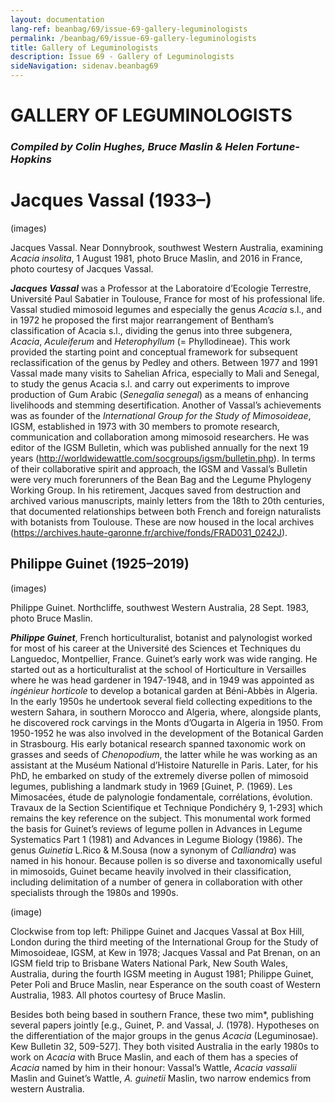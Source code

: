 ```yaml
---
layout: documentation
lang-ref: beanbag/69/issue-69-gallery-leguminologists
permalink: /beanbag/69/issue-69-gallery-leguminologists
title: Gallery of Leguminologists
description: Issue 69 - Gallery of Leguminologists
sideNavigation: sidenav.beanbag69
---
```


# GALLERY OF LEGUMINOLOGISTS

### *Compiled by Colin Hughes, Bruce Maslin & Helen Fortune-Hopkins*

# Jacques Vassal (1933–)

(images)

Jacques Vassal. Near Donnybrook, southwest Western Australia, examining *Acacia insolita*, 1 August 1981, photo Bruce Maslin, and 2016 in France, photo courtesy of Jacques Vassal.

***Jacques Vassal*** was a Professor at the Laboratoire d’Ecologie Terrestre, Université Paul Sabatier in Toulouse, France for most of his professional life. Vassal studied mimosoid legumes and especially the genus *Acacia* s.l., and in 1972 he proposed the first major rearrangement of Bentham’s classification of Acacia s.l., dividing the genus into three subgenera, *Acacia*, *Aculeiferum* and *Heterophyllum* (= Phyllodineae). This work provided the starting point and conceptual framework for subsequent reclassification of the genus by Pedley and others. Between 1977 and 1991 Vassal made many visits to Sahelian Africa, especially to Mali and Senegal, to study the genus Acacia s.l. and carry out experiments to improve production of Gum Arabic (*Senegalia senegal*) as a means of enhancing livelihoods and stemming desertification. Another of Vassal’s achievements was as founder of the *International Group for the Study of Mimosoideae*, IGSM, established in 1973 with 30 members to promote research, communication and collaboration among mimosoid researchers. He was editor of the IGSM Bulletin, which was published annually for the next 19 years (http://worldwidewattle.com/socgroups/igsm/bulletin.php). In terms of their collaborative spirit and approach, the IGSM and Vassal’s Bulletin were very much forerunners of the Bean Bag and the Legume Phylogeny Working Group. In his retirement, Jacques saved from destruction and archived various manuscripts, mainly letters from the 18th to 20th centuries, that documented relationships between both French and foreign naturalists with botanists from Toulouse. These are now housed in the local archives (https://archives.haute-garonne.fr/archive/fonds/FRAD031_0242J).

## Philippe Guinet (1925–2019)

(images)

Philippe Guinet. Northcliffe, southwest Western Australia, 28 Sept. 1983, photo Bruce Maslin.

***Philippe Guinet***, French horticulturalist, botanist and palynologist worked for most of his career at the Université des Sciences et Techniques du Languedoc, Montpellier, France. Guinet’s early work was wide ranging. He started out as a horticulturalist at the school of Horticulture in Versailles where he was head gardener in 1947-1948, and in 1949 was appointed as *ingénieur horticole* to develop a botanical garden at Béni-Abbès in Algeria. In the early 1950s he undertook several field collecting expeditions to the western Sahara, in southern Morocco and Algeria, where, alongside plants, he discovered rock carvings in the Monts d’Ougarta in Algeria in 1950. From 1950-1952 he was also involved in the development of the Botanical Garden in Strasbourg. His early botanical research spanned taxonomic work on grasses and seeds of *Chenopodium*, the latter while he was working as an assistant at the Muséum National d’Histoire Naturelle in Paris. Later, for his PhD, he embarked on study of the extremely diverse pollen of mimosoid legumes, publishing a landmark study in 1969 [Guinet, P. (1969). Les Mimosacées, étude de palynologie fondamentale, corrélations, évolution. Travaux de la Section Scientifique et Technique Pondichéry 9, 1-293] which remains the key reference on the subject. This monumental work formed the basis for Guinet’s reviews of legume pollen in Advances in Legume Systematics Part 1 (1981) and Advances in Legume Biology (1986). The genus *Guinetia* L.Rico & M.Sousa (now a synonym of *Calliandra*) was named in his honour. Because pollen is so diverse and taxonomically useful in mimosoids, Guinet became heavily involved in their classification, including delimitation of a number of genera in collaboration with other specialists through the 1980s and 1990s.

(image)

Clockwise from top left: Philippe Guinet and Jacques Vassal at Box Hill, London during the third meeting of the International Group for the Study of Mimosoideae, IGSM, at Kew in 1978; Jacques Vassal and Pat Brenan, on an IGSM field trip to Brisbane Waters National Park, New South Wales, Australia, during the fourth IGSM meeting in August 1981; Philippe Guinet, Peter Poli and Bruce Maslin, near Esperance on the south coast of Western Australia, 1983. All photos courtesy of Bruce Maslin.

Besides both being based in southern France, these two mim*, publishing several papers jointly [e.g., Guinet, P. and Vassal, J. (1978). Hypotheses on the differentiation of the major groups in the genus *Acacia* (Leguminosae). Kew Bulletin 32, 509-527]. They both visited Australia in the early 1980s to work on *Acacia* with Bruce Maslin, and each of them has a species of *Acacia* named by him in their honour: Vassal’s Wattle, *Acacia vassalii* Maslin and Guinet’s Wattle, *A. guinetii* Maslin, two narrow endemics from western Australia.
